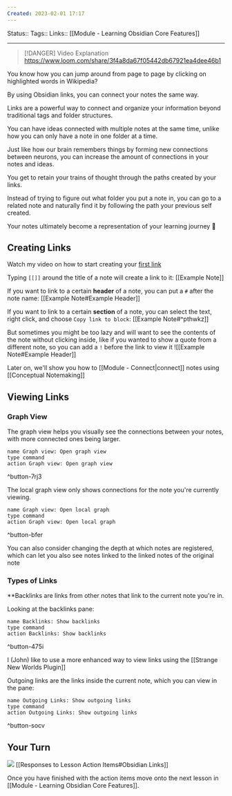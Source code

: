```yaml
---
Created: 2023-02-01 17:17
---
```

Status:: 
Tags:: 
Links:: [[Module - Learning Obsidian Core Features]]
___


> [!DANGER] Video Explanation
> https://www.loom.com/share/3f4a8da67f05442db67921ea4dee46b1

You know how you can jump around from page to page by clicking on highlighted words in Wikipedia?

By using Obsidian links, you can connect your notes the same way.

Links are a powerful way to connect and organize your information beyond traditional tags and folder structures.

You can have ideas connected with multiple notes at the same time, unlike how you can only have a note in one folder at a time.

Just like how our brain remembers things by forming new connections between neurons, you can increase the amount of connections in your notes and ideas.

You get to retain your trains of thought through the paths created by your links.

Instead of trying to figure out what folder you put a note in, you can go to a related note and naturally find it by following the path your previous self created.

Your notes ultimately become a representation of your learning journey 🤯

## Creating Links
Watch my video on how to start creating your [first link](https://youtu.be/jAPn6yqrDxQ?t=303)

Typing `[[]]` around the title of a note will create a link to it:
[[Example Note]]

If you want to link to a certain **header** of a note, you can put a `#` after the note name:
[[Example Note#Example Header]]

If you want to link to a certain **section** of a note, you can select the text, right click, and choose `Copy link to block`:
[[Example Note#^pthwkz]]

But sometimes you might be too lazy and will want to see the contents of the note without clicking inside, like if you wanted to show a quote from a different note, so you can add a `!` before the link to view it
![[Example Note#Example Header]]

Later on, we'll show you how to [[Module - Connect|connect]] notes using [[Conceptual Notemaking]]
## Viewing Links
### Graph View
The graph view helps you visually see the connections between your notes, with more connected ones being larger.
```button
name Graph view: Open graph view
type command
action Graph view: Open graph view
```
^button-7rj3

The local graph view only shows connections for the note you're currently viewing.
```button
name Graph view: Open local graph
type command
action Graph view: Open local graph
```
^button-bfer

You can also consider changing the depth at which notes are registered, which can let you also see notes linked to the linked notes of the original note

### Types of Links
**Backlinks are links from other notes that link to the current note you're in.

Looking at the backlinks pane:
```button
name Backlinks: Show backlinks
type command
action Backlinks: Show backlinks
```
^button-475i

I (John) like to use a more enhanced way to view links using the [[Strange New Worlds Plugin]]

Outgoing links are the links inside the current note, which you can view in the pane:
```button
name Outgoing Links: Show outgoing links
type command
action Outgoing Links: Show outgoing links
```
^button-socv

## Your Turn
![](https://embed.filekitcdn.com/e/ipyk1kAZUAWQreQYS6UoFE/9sJ5rRzrt5h7ykMavk6Nub)
[[Responses to Lesson Action Items#Obsidian Links]]

Once you have finished with the action items move onto the next lesson in [[Module - Learning Obsidian Core Features]].